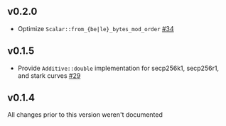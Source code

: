 ## v0.2.0
* Optimize `Scalar::from_{be|le}_bytes_mod_order` [#34]

[#34]: https://github.com/dfns/generic-ec/pull/34

## v0.1.5
* Provide `Additive::double` implementation for secp256k1, secp256r1, and stark curves [#29]

[#29]: https://github.com/dfns/generic-ec/pull/29

## v0.1.4

All changes prior to this version weren't documented
